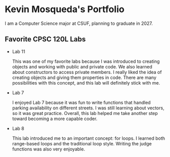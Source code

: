 
# Kevin Mosqueda's Portfolio

I am a Computer Science major at CSUF, planning to graduate in 2027.

## Favorite CPSC 120L Labs

* Lab 11

    This was one of my favorite labs because I was introduced to creating objects and working with public and private code. We also learned about constructors to access private members. I really liked the idea of creating objects and giving them properties in code. There are many possibilities with this concept, and this lab will definitely stick with me.

* Lab 7

    I enjoyed Lab 7 because it was fun to write functions that handled parking availability on different streets. I was still learning about vectors, so it was great practice. Overall, this lab helped me take another step toward becoming a more capable coder.

* Lab 8

    This lab introduced me to an important concept: for loops. I learned both range-based loops and the traditional loop style. Writing the judge functions was also very enjoyable.